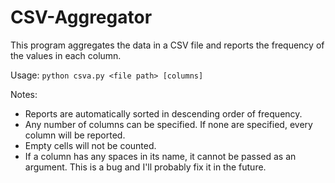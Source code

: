 # CSV-Aggregator
This program aggregates the data in a CSV file and reports the frequency of the values in each column.

Usage: ``python csva.py <file path> [columns]``

Notes:
* Reports are automatically sorted in descending order of frequency.
* Any number of columns can be specified. If none are specified, every column will be reported.
* Empty cells will not be counted.
* If a column has any spaces in its name, it cannot be passed as an argument. This is a bug and I'll probably fix it in the future.


